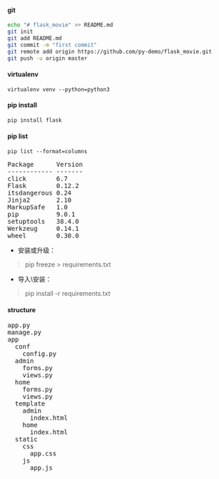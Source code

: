 #### git
```bash
echo "# flask_movie" >> README.md
git init
git add README.md
git commit -m "first commit"
git remote add origin https://github.com/py-demo/flask_movie.git
git push -u origin master
```

#### virtualenv
```base
virtualenv venv --python=python3
```

#### pip install 
````bash
pip install flask
````

#### pip list
```base
pip list --format=columns
```

<pre>
Package      Version
------------ -------
click        6.7    
Flask        0.12.2 
itsdangerous 0.24   
Jinja2       2.10   
MarkupSafe   1.0    
pip          9.0.1  
setuptools   38.4.0 
Werkzeug     0.14.1 
wheel        0.30.0 
</pre>

- 安装或升级：

> pip freeze > requirements.txt


- 导入\安装：
> pip install -r requirements.txt

#### structure
<pre>
app.py
manage.py
app
  conf
    config.py
  admin
    forms.py
    views.py
  home
    forms.py
    views.py
  template
    admin
      index.html
    home
      index.html
  static
    css
      app.css
    js
      app.js
</pre>